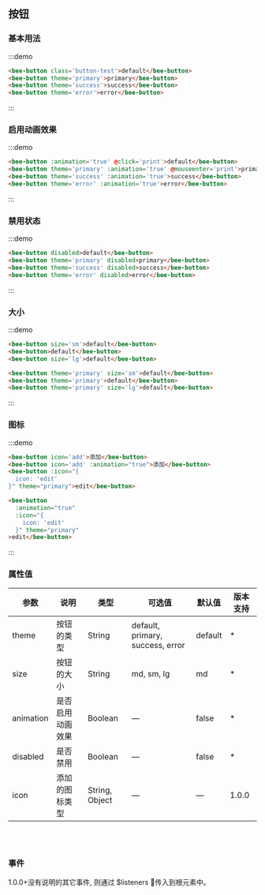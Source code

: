 <style>
  .bee-button {
    margin-right: 10px;
  }
</style>

<script>
export default {
  methods: {
    print (e) {
      console.log(e.type)
    }
  }
}
</script>

## 按钮

### 基本用法

:::demo
```html
<bee-button class='button-test'>default</bee-button>
<bee-button theme='primary'>primary</bee-button>
<bee-button theme='success'>success</bee-button>
<bee-button theme='error'>error</bee-button>
```
:::

### 启用动画效果
:::demo
``` html
<bee-button :animation='true' @click='print'>default</bee-button>
<bee-button theme='primary' :animation='true' @mouseenter='print'>primary</bee-button>
<bee-button theme='success' :animation='true'>success</bee-button>
<bee-button theme='error' :animation='true'>error</bee-button>
```
:::

### 禁用状态
:::demo
``` html
<bee-button disabled>default</bee-button>
<bee-button theme='primary' disabled>primary</bee-button>
<bee-button theme='success' disabled>success</bee-button>
<bee-button theme='error' disabled>error</bee-button>
```
:::

### 大小
:::demo
``` html
<bee-button size='sm'>default</bee-button>
<bee-button>default</bee-button>
<bee-button size='lg'>default</bee-button>

<bee-button theme='primary' size='sm'>default</bee-button>
<bee-button theme='primary'>default</bee-button>
<bee-button theme='primary' size='lg'>default</bee-button>
```
:::

### 图标
:::demo
``` html
<bee-button icon='add'>添加</bee-button>
<bee-button icon='add' :animation="true">添加</bee-button>
<bee-button :icon="{
  icon: 'edit'
}" theme="primary">edit</bee-button>

<bee-button 
  :animation="true"
  :icon="{
    icon: 'edit'
  }" theme="primary"
>edit</bee-button>
```
:::

### 属性值

| 参数 | 说明 |	类型 |	可选值 |	默认值 | 版本支持|
|---|---|---|---|---|---|
| theme | 按钮的类型 |	String |	default, primary, success,  error |	default |*|
| size | 按钮的大小 |	String |	md, sm, lg |	md |*|
| animation | 是否启用动画效果 |	Boolean |	— |	false |*|
| disabled | 是否禁用 |	Boolean |	— |	false |*|
| icon | 添加的图标类型 |	String, Object |	— |	— |1.0.0|

<br/>
<br/>

### 事件

1.0.0+没有说明的其它事件, 则通过 $listeners 传入到根元素中。